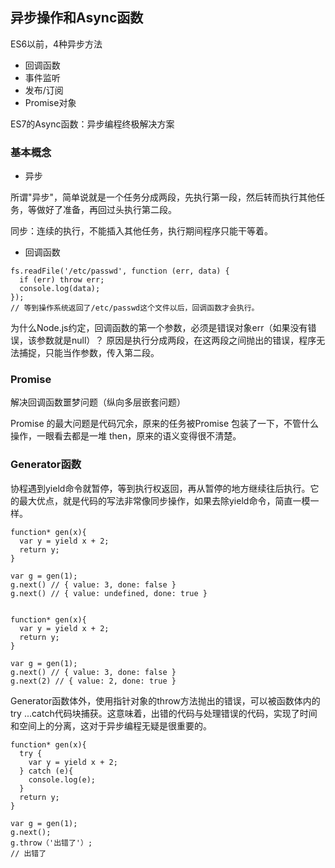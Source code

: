 ## 异步操作和Async函数

ES6以前，4种异步方法

- 回调函数
- 事件监听
- 发布/订阅
- Promise对象

ES7的Async函数：异步编程终极解决方案


### 基本概念

- 异步

所谓"异步"，简单说就是一个任务分成两段，先执行第一段，然后转而执行其他任务，等做好了准备，再回过头执行第二段。

同步：连续的执行，不能插入其他任务，执行期间程序只能干等着。

- 回调函数

```
fs.readFile('/etc/passwd', function (err, data) {
  if (err) throw err;
  console.log(data);
});
// 等到操作系统返回了/etc/passwd这个文件以后，回调函数才会执行。
```

为什么Node.js约定，回调函数的第一个参数，必须是错误对象err（如果没有错误，该参数就是null）？
原因是执行分成两段，在这两段之间抛出的错误，程序无法捕捉，只能当作参数，传入第二段。


### Promise

解决回调函数噩梦问题（纵向多层嵌套问题）

Promise 的最大问题是代码冗余，原来的任务被Promise 包装了一下，不管什么操作，一眼看去都是一堆 then，原来的语义变得很不清楚。


### Generator函数

协程遇到yield命令就暂停，等到执行权返回，再从暂停的地方继续往后执行。它的最大优点，就是代码的写法非常像同步操作，如果去除yield命令，简直一模一样。

```
function* gen(x){
  var y = yield x + 2;
  return y;
}

var g = gen(1);
g.next() // { value: 3, done: false }
g.next() // { value: undefined, done: true }


function* gen(x){
  var y = yield x + 2;
  return y;
}

var g = gen(1);
g.next() // { value: 3, done: false }
g.next(2) // { value: 2, done: true }
```

Generator函数体外，使用指针对象的throw方法抛出的错误，可以被函数体内的try ...catch代码块捕获。这意味着，出错的代码与处理错误的代码，实现了时间和空间上的分离，这对于异步编程无疑是很重要的。

```
function* gen(x){
  try {
    var y = yield x + 2;
  } catch (e){
    console.log(e);
  }
  return y;
}

var g = gen(1);
g.next();
g.throw（'出错了'）;
// 出错了
```









